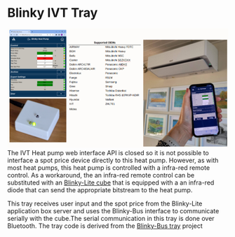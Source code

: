 # Blinky IVT Tray
<img src="doc/blinkyIvt.png"/><br>
The IVT Heat pump web interface API is closed so it is not possible to interface a spot price device directly to this heat pump. However, as with most heat pumps, this heat pump is controlled with a infra-red remote control. As a workaround, the an infra-red remote control can be substituted with an [Blinky-Lite cube](https://github.com/blinky-lite-energy-exchange/blinky-ivt-cube) that is equipped with a an infra-red diode that can send the appropriate bitstream to the heat pump. 

This tray receives user input and the spot price from the Blinky-Lite application box server and uses the Blinky-Bus interface to communicate serially with the cube.The serial communication in this tray is done over Bluetooth. The tray code is derived from the [Blinky-Bus tray](https://github.com/Blinky-Lite-Exchange/blinky-bus-tray) project
